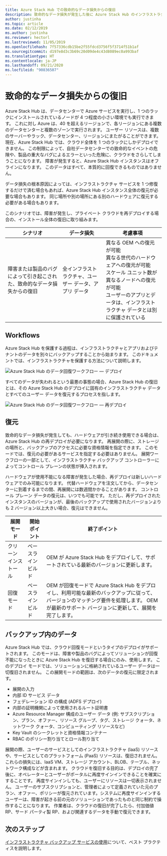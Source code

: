 ```yaml
---
title: Azure Stack Hub での致命的なデータ損失からの復旧
description: 致命的なデータ損失が発生した後に Azure Stack Hub のインフラストラクチャ データを復旧および復元する方法について学習します。
author: justinha
ms.topic: article
ms.date: 02/12/2019
ms.author: justinha
ms.reviewer: hectorl
ms.lastreviewed: 11/05/2019
ms.openlocfilehash: 7f57336cdb15be2f55fdcd3756f5f3714f51b1af
ms.sourcegitcommit: d197e8d3c3b69c20d09de4c43d8089ec0a993baf
ms.translationtype: HT
ms.contentlocale: ja-JP
ms.lasthandoff: 09/21/2020
ms.locfileid: "90836507"
---
```

# <a name="recover-from-catastrophic-data-loss"></a>致命的なデータ損失からの復旧

Azure Stack Hub は、データセンターで Azure サービスを実行し、1 つのラックにインストールされているノードが 4 つ程度の小さい環境でも実行できます。 これに対し Azure は、40 を超えるリージョンで、各リージョンにある複数のデータセンターと複数のゾーンで実行されます。 ユーザー リソースは、複数のサーバーやラック、データセンター、リージョンにまたがることができます。 現在、Azure Stack Hub では、クラウド全体を 1 つのラックにしかデプロイできません。 この制限によって、自社データセンターでの致命的なイベントの危険や、製品の重大なバグによるエラーといった危険に、クラウドをさらしてしまうことになります。 障害が発生すると、Azure Stack Hub インスタンスはオフラインになります。 このデータはすべて、本質的に回復できるものではありません。

データ損失の根本原因によっては、インフラストラクチャ サービスを 1 つ修復するだけで済む場合もあれば、Azure Stack Hub インスタンス全体の復元が必要な場合もあります。 同じ場所や別の場所にある別のハードウェアに復元する必要がある場合もあります。

このシナリオでは、障害が発生し、プライベート クラウドを再デプロイする場合の、インストール全体の復旧に取り組みます。

| シナリオ                                                           | データ損失                            | 考慮事項                                                             |
|--------------------------------------------------------------------|--------------------------------------|----------------------------------------------------------------------------|
| 障害または製品のバグによって引き起こされた、致命的なデータ損失からの復旧 | 全インフラストラクチャ、ユーザー データ、アプリ データ | 異なる OEM への復元が可能<br/> 異なる世代のハードウェアへの復元が可能<br/> スケール ユニット数が異なるノードへの復元が可能<br/> ユーザーのアプリとデータは、インフラストラクチャ データとは別に保護されている |

## <a name="workflows"></a>Workflows

Azure Stack Hub を保護する過程は、インフラストラクチャとアプリおよびテナントのデータを別々にバックアップすることから始まります。 このドキュメントでは、インフラストラクチャを保護する方法について説明します。 

![Azure Stack Hub のデータ回復ワークフロー — デプロイ](media/azure-stack-backup/azure-stack-backup-workflow1.png)

すべてのデータが失われるという最悪の事態の場合、Azure Stack Hub の復旧とは、その Azure Stack Hub のデプロイに固有のインフラストラクチャ データとすべてのユーザー データを復元するプロセスを指します。 

![Azure Stack Hub のデータ回復ワークフロー — 再デプロイ](media/azure-stack-backup/azure-stack-backup-workflow2.png)

## <a name="restore"></a>復元

致命的なデータ損失が発生しても、ハードウェアが引き続き使用できる場合は、Azure Stack Hub の再デプロイが必要になります。 再展開の際に、ストレージの場所と、バックアップのアクセスに必要な資格情報を指定できます。 このモードでは、復元の必要があるサービスを指定する必要はありません。 展開ワークフローの一部として、インフラストラクチャ バックアップ コントローラーによってコントロール プレーンの状態が挿入されます。

ハードウェアが使用不能になる障害が発生した場合、再デプロイは新しいハードウェアでのみ可能になります。 代替ハードウェアを注文してから、データセンターに到着するまでの間、再展開には数週間かかることがあります。 コントロール プレーン データの復元は、いつでも可能です。 ただし、再デプロイされたインスタンスのバージョンが、最後のバックアップで使用されたバージョンよりも 2 バージョン以上大きい場合、復元はできません。

| 展開モード | 開始ポイント | 終了ポイント                                                                                                                                                                                                     |
|-----------------|----------------|---------------------------------------------------------------------------------------------------------------------------------------------------------------------------------------------------------------|
| クリーン インストール   | ベースライン ビルド | OEM が Azure Stack Hub をデプロイして、サポートされている最新のバージョンに更新します。                                                                                                                                          |
| 回復モード   | ベースライン ビルド | OEM が回復モードで Azure Stack Hub をデプロイし、利用可能な最新のバックアップに従って、バージョンのマッチング要件を処理します。 OEM が最新のサポート バージョンに更新して、展開を完了します。 |

## <a name="data-in-backups"></a>バックアップ内のデータ

Azure Stack Hub では、クラウド回復モードというタイプのデプロイがサポートされます。 このモードは、障害や製品のバグによってソリューションが回復不能になったときに Azure Stack Hub を復旧する場合にのみ、使用します。 このデプロイ モードでは、ソリューションに格納されているユーザー データは一切復旧されません。 この展開モードの範囲は、次のデータの復元に限定されます。

 - 展開の入力
 - 内部 ID サービス データ
 - フェデレーション ID の構成 (ADFS デプロイ)
 - 内部の証明機関によって使用されるルート証明書
 - Azure Resource Manager 構成のユーザー データ (例: サブスクリプション、プラン、オファー、リソース グループ、タグ、ストレージ クォータ、ネットワーク クォータ、コンピューティング リソースなど)
 - Key Vault のシークレットと資格情報コンテナー
 - RBAC のポリシー割り当てとロール割り当て

展開の際、ユーザーのサービスとしてのインフラストラクチャ (IaaS) リソースや、サービスとしてのプラットフォーム (PaaS) リソースは、復旧されません。 これらの損失には、IaaS VM、ストレージ アカウント、BLOB、テーブル、ネットワーク構成などが含まれます。 クラウドを復旧する目的は、デプロイの完了後に、オペレーターとユーザーがポータルに再度サインインできることを確実にすることです。 再度サインインしても、ユーザーにリソースは一切表示されません。 ユーザーのサブスクリプションと、管理者によって定義されていた元のプラン、オファー、ポリシーが復元されています。システムに再度サインインするユーザーは、障害が起きる前の元のソリューションであったものと同じ制約で操作することになります。 作業者は、クラウドの復旧が完了したら、付加価値 RP、サード パーティ製 RP、および関連するデータを手動で復元できます。

## <a name="next-steps"></a>次のステップ

[インフラストラクチャ バックアップ サービスの使用](azure-stack-backup-best-practices.md)について、ベスト プラクティスを説明します。
